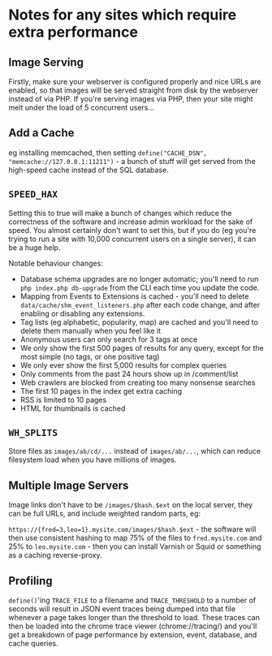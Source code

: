 Notes for any sites which require extra performance
===================================================

Image Serving
-------------
Firstly, make sure your webserver is configured properly and nice URLs are
enabled, so that images will be served straight from disk by the webserver
instead of via PHP. If you're serving images via PHP, then your site might
melt under the load of 5 concurrent users...

Add a Cache
-----------
eg installing memcached, then setting
`define("CACHE_DSN", "memcache://127.0.0.1:11211")` - a bunch of stuff will
get served from the high-speed cache instead of the SQL database.

`SPEED_HAX`
-----------
Setting this to true will make a bunch of changes which reduce the correctness
of the software and increase admin workload for the sake of speed. You almost
certainly don't want to set this, but if you do (eg you're trying to run a
site with 10,000 concurrent users on a single server), it can be a huge help.

Notable behaviour changes:

- Database schema upgrades are no longer automatic; you'll need to run
  `php index.php db-upgrade` from the CLI each time you update the code.
- Mapping from Events to Extensions is cached - you'll need to delete
  `data/cache/shm_event_listeners.php` after each code change, and after
  enabling or disabling any extensions.
- Tag lists (eg alphabetic, popularity, map) are cached and you'll need
  to delete them manually when you feel like it
- Anonymous users can only search for 3 tags at once
- We only show the first 500 pages of results for any query, except for
  the most simple (no tags, or one positive tag)
- We only ever show the first 5,000 results for complex queries
- Only comments from the past 24 hours show up in /comment/list
- Web crawlers are blocked from creating too many nonsense searches
- The first 10 pages in the index get extra caching
- RSS is limited to 10 pages
- HTML for thumbnails is cached

`WH_SPLITS`
-----------
Store files as `images/ab/cd/...` instead of `images/ab/...`, which can
reduce filesystem load when you have millions of images.

Multiple Image Servers
----------------------
Image links don't have to be `/images/$hash.$ext` on the local server, they
can be full URLs, and include weighted random parts, eg:

`https://{fred=3,leo=1}.mysite.com/images/$hash.$ext` - the software will then
use consistent hashing to map 75% of the files to `fred.mysite.com` and 25% to
`leo.mysite.com` - then you can install Varnish or Squid or something as a
caching reverse-proxy.

Profiling
---------
`define()`'ing `TRACE_FILE` to a filename and `TRACE_THRESHOLD` to a number
of seconds will result in JSON event traces being dumped into that file
whenever a page takes longer than the threshold to load. These traces can
then be loaded into the chrome trace viewer (chrome://tracing/) and you'll
get a breakdown of page performance by extension, event, database, and cache
queries.
